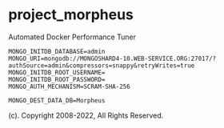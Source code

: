 # project_morpheus
Automated Docker Performance Tuner

```
MONGO_INITDB_DATABASE=admin
MONGO_URI=mongodb://MONGOSHARD4-10.WEB-SERVICE.ORG:27017/?authSource=admin&compressors=snappy&retryWrites=true
MONGO_INITDB_ROOT_USERNAME=
MONGO_INITDB_ROOT_PASSWORD=
MONGO_AUTH_MECHANISM=SCRAM-SHA-256

MONGO_DEST_DATA_DB=Morpheus
```


(c). Copyright 2008-2022, All Rights Reserved.